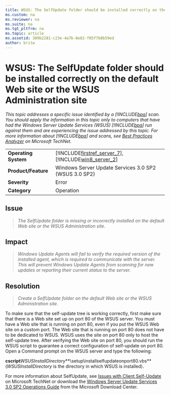 ```yaml
---
title: WSUS: The SelfUpdate folder should be installed correctly on the default Web site or the WSUS Administration site
ms.custom: na
ms.reviewer: na
ms.suite: na
ms.tgt_pltfrm: na
ms.topic: article
ms.assetid: 309b2281-c23e-4a7b-8e82-f05f7b8b59ed
author: britw
---
```

# WSUS: The SelfUpdate folder should be installed correctly on the default Web site or the WSUS Administration site
*This topic addresses a specific issue identified by a [!INCLUDE[bpa](../Token/bpa_md.md)] scan. You should apply the information in this topic only to computers that have had the Windows Server Update Services \(WSUS\) [!INCLUDE[bpa](../Token/bpa_md.md)] run against them and are experiencing the issue addressed by this topic. For more information about [!INCLUDE[bpa](../Token/bpa_md.md)] and scans, see [Best Practices Analyzer](http://go.microsoft.com/fwlink/?LinkId=122786) on Microsoft TechNet.*  
  
|||  
|-|-|  
|**Operating System**|[!INCLUDE[firstref_server_7](../Token/firstref_server_7_md.md)], [!INCLUDE[win8_server_2](../Token/win8_server_2_md.md)]|  
|**Product\/Feature**|Windows Server Update Services 3.0 SP2 \(WSUS 3.0 SP2\)|  
|**Severity**|Error|  
|**Category**|Operation|  
  
## Issue  
  
> *The SelfUpdate folder is missing or incorrectly installed on the default Web site or the WSUS Administration site.*  
  
## Impact  
  
> *Windows Update Agents will fail to verify the required version of the installed agent, which is required to communicate with the server. This will prevent Windows Update Agents from scanning for new updates or reporting their current status to the server.*  
  
## Resolution  
  
> *Create a SelfUpdate folder on the default Web site or the WSUS Administration site.*  
  
To make sure that the self\-update tree is working correctly, first make sure that there is a Web site set up on port 80 of the WSUS server. You must have a Web site that is running on port 80, even if you put the WSUS Web site on a custom port. The Web site that is running on port 80 does not have to be dedicated to WSUS. WSUS uses the site on port 80 only to host the self\-update tree. After verifying the Web site on port 80, you should run the WSUS script to guarantee a correct configuration of self\-update on port 80. Open a Command prompt on the WSUS server and type the following:  
  
**cscript***WSUSInstallDirectory***\\setup\\installselfupdateonport80.vbs** \(*WSUSInstallDirectory* is the directory in which WSUS is installed\).  
  
For more information about SelfUpdate, see [Issues with Client Self\-Update](http://go.microsoft.com/fwlink/?LinkId=189716) on Microsoft TechNet or download the [Windows Server Update Services 3.0 SP2 Operations Guide](http://go.microsoft.com/fwlink/?LinkId=139838) from the Microsoft Download Center.  
  
